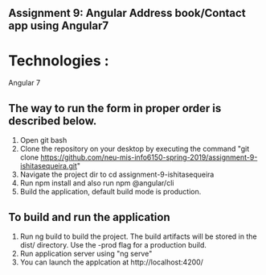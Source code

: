 ## Assignment 9: Angular Address book/Contact app using Angular7

# Technologies :
  Angular 7
  
 ## The way to run the form in proper order is described below.
1. Open git bash
2. Clone the repository on your desktop by executing the command "git clone https://github.com/neu-mis-info6150-spring-2019/assignment-9-ishitasequeira.git"
3. Navigate the project dir to cd assignment-9-ishitasequeira
4. Run npm install and also run npm @angular/cli 
5. Build the application, default build mode is production. 

## To build and run the application
1. Run ng build to build the project. The build artifacts will be stored in the dist/ directory. Use the -prod flag for a        production build.
2. Run application server using "ng serve"
3. You can launch the applcation at http://localhost:4200/
